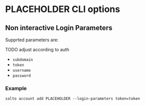 # PLACEHOLDER CLI options

## Non interactive Login Parameters

Supprted parameters are:

TODO adjust according to auth

- `subdomain`
- `token`
- `username`
- `password`

### Example

```
salto account add PLACEHOLDER --login-parameters token=token
```
